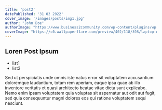 ```yaml
---
title: 'post2'
datePublished: '31 03 2022'
cover_image: '/images/posts/img1.jpg'
author: "John Doe"
authorImage: "https://www.business2community.com/wp-content/plugins/wp-user-avatars/wp-user-avatars/assets/images/mystery.jpg"
coverImage: "https://c0.wallpaperflare.com/preview/402/118/398/laptop-wood-display-aerial.jpg"
---
```


## Loren Post Ipsum

* list1
* list2

Sed ut perspiciatis unde omnis iste natus error sit voluptatem accusantium doloremque laudantium, totam rem aperiam, eaque ipsa quae ab illo inventore veritatis et quasi architecto beatae vitae dicta sunt explicabo. Nemo enim ipsam voluptatem quia voluptas sit aspernatur aut odit aut fugit, sed quia consequuntur magni dolores eos qui ratione voluptatem sequi nesciunt.